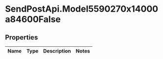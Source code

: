 # SendPostApi.Model5590270x14000a84600False

## Properties
Name | Type | Description | Notes
------------ | ------------- | ------------- | -------------



